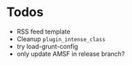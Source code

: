 # Todos

- RSS feed template
- Cleanup `plugin_intense_class`
- try load-grunt-config
- only update AMSF in release branch?
